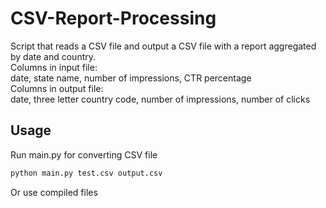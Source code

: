 # CSV-Report-Processing

Script that reads a CSV file and output a CSV file with a report aggregated by date and
country.  
Columns in input file:  
date, state name, number of impressions, CTR percentage  
Columns in output file:  
date, three letter country code, number of impressions, number of clicks
## Usage
 Run main.py for converting CSV file
 
 ```bash
 python main.py test.csv output.csv
 ```
 
 Or use compiled files 

